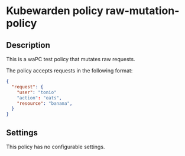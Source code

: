 # Kubewarden policy raw-mutation-policy

## Description

This is a waPC test policy that mutates raw requests.

The policy accepts requests in the following format:

```json
{
  "request": {
    "user": "tonio"
    "action": "eats",
    "resource": "banana",
  }
}
```

## Settings

This policy has no configurable settings.
